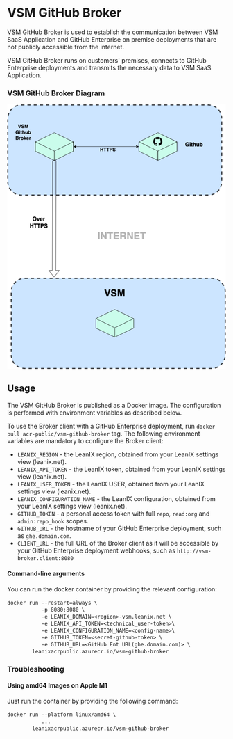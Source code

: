 # VSM GitHub Broker

VSM GitHub Broker is used to establish the communication between VSM SaaS Application and GitHub Enterprise on premise
deployments that are not publicly accessible from the internet.

VSM GitHub Broker runs on customers' premises, connects to GitHub Enterprise deployments and transmits the necessary
data to VSM SaaS Application.

### VSM GitHub Broker Diagram

![github-broker-diagram](docs/VSM_GitHub_Broker.png)

## Usage

The VSM GitHub Broker is published as a Docker image. The configuration is performed with environment variables as
described below.

To use the Broker client with a GitHub Enterprise deployment, run `docker pull acr-public/vsm-github-broker` tag. The following environment variables are mandatory to configure the Broker client:

- `LEANIX_REGION` - the LeanIX region, obtained from your LeanIX settings view (leanix.net).
- `LEANIX_API_TOKEN` - the LeanIX token, obtained from your LeanIX settings view (leanix.net).
- `LEANIX_USER_TOKEN` - the LeanIX USER, obtained from your LeanIX settings view (leanix.net).
- `LEANIX_CONFIGURATION_NAME` - the LeanIX configuration, obtained from your LeanIX settings view (leanix.net).
- `GITHUB_TOKEN` - a personal access token with full `repo`, `read:org` and `admin:repo_hook` scopes.
- `GITHUB_URL` - the hostname of your GitHub Enterprise deployment, such as `ghe.domain.com`.
- `CLIENT_URL` - the full URL of the Broker client as it will be accessible by your GitHub Enterprise deployment webhooks, such as `http://vsm-broker.client:8080`

#### Command-line arguments

You can run the docker container by providing the relevant configuration:

```console
docker run --restart=always \
           -p 8080:8080 \
           -e LEANIX_DOMAIN=<region>-vsm.leanix.net \
           -e LEANIX_API_TOKEN=<technical_user-token>\
           -e LEANIX_CONFIGURATION_NAME=<config-name>\
           -e GITHUB_TOKEN=<secret-github-token> \
           -e GITHUB_URL=<GitHub Ent URL(ghe.domain.com)> \
        leanixacrpublic.azurecr.io/vsm-github-broker
```

### Troubleshooting

#### Using amd64 Images on Apple M1

Just run the container by providing the following command:

```console
docker run --platform linux/amd64 \
           ...
        leanixacrpublic.azurecr.io/vsm-github-broker
```